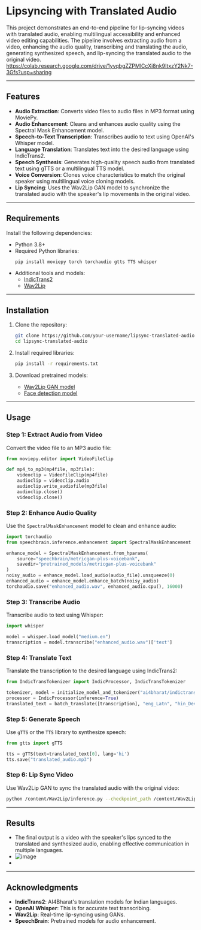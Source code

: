 # Lipsyncing with Translated Audio

This project demonstrates an end-to-end pipeline for lip-syncing videos with translated audio, enabling multilingual accessibility and enhanced video editing capabilities. The pipeline involves extracting audio from a video, enhancing the audio quality, transcribing and translating the audio, generating synthesized speech, and lip-syncing the translated audio to the original video.
https://colab.research.google.com/drive/1yvqbgZZPMlCcXi8nk9ItxzY2Nk7-3Gfs?usp=sharing

---

## Features

- **Audio Extraction**: Converts video files to audio files in MP3 format using MoviePy.
- **Audio Enhancement**: Cleans and enhances audio quality using the Spectral Mask Enhancement model.
- **Speech-to-Text Transcription**: Transcribes audio to text using OpenAI's Whisper model.
- **Language Translation**: Translates text into the desired language using IndicTrans2.
- **Speech Synthesis**: Generates high-quality speech audio from translated text using gTTS or a multilingual TTS model.
- **Voice Conversion**: Clones voice characteristics to match the original speaker using multilingual voice cloning models.
- **Lip Syncing**: Uses the Wav2Lip GAN model to synchronize the translated audio with the speaker's lip movements in the original video.

---

## Requirements

Install the following dependencies:

- Python 3.8+
- Required Python libraries:
  ```bash
  pip install moviepy torch torchaudio gtts TTS whisper
  ```
- Additional tools and models:
  - [IndicTrans2](https://github.com/AI4Bharat/IndicTrans2)
  - [Wav2Lip](https://github.com/zabique/Wav2Lip)

---

## Installation

1. Clone the repository:
   ```bash
   git clone https://github.com/your-username/lipsync-translated-audio.git
   cd lipsync-translated-audio
   ```

2. Install required libraries:
   ```bash
   pip install -r requirements.txt
   ```

3. Download pretrained models:
   - [Wav2Lip GAN model](https://iiitaphyd-my.sharepoint.com/.../wav2lip_gan.pth)
   - [Face detection model](https://www.adrianbulat.com/.../s3fd.pth)

---

## Usage

### Step 1: Extract Audio from Video
Convert the video file to an MP3 audio file:
```python
from moviepy.editor import VideoFileClip

def mp4_to_mp3(mp4file, mp3file):
    videoclip = VideoFileClip(mp4file)
    audioclip = videoclip.audio
    audioclip.write_audiofile(mp3file)
    audioclip.close()
    videoclip.close()
```

### Step 2: Enhance Audio Quality
Use the `SpectralMaskEnhancement` model to clean and enhance audio:
```python
import torchaudio
from speechbrain.inference.enhancement import SpectralMaskEnhancement

enhance_model = SpectralMaskEnhancement.from_hparams(
    source="speechbrain/metricgan-plus-voicebank",
    savedir="pretrained_models/metricgan-plus-voicebank"
)
noisy_audio = enhance_model.load_audio(audio_file).unsqueeze(0)
enhanced_audio = enhance_model.enhance_batch(noisy_audio)
torchaudio.save("enhanced_audio.wav", enhanced_audio.cpu(), 16000)
```

### Step 3: Transcribe Audio
Transcribe audio to text using Whisper:
```python
import whisper

model = whisper.load_model("medium.en")
transcription = model.transcribe("enhanced_audio.wav")['text']
```

### Step 4: Translate Text
Translate the transcription to the desired language using IndicTrans2:
```python
from IndicTransTokenizer import IndicProcessor, IndicTransTokenizer

tokenizer, model = initialize_model_and_tokenizer("ai4bharat/indictrans2-en-indic-1B", "en-indic", None)
processor = IndicProcessor(inference=True)
translated_text = batch_translate([transcription], "eng_Latn", "hin_Deva", model, tokenizer, processor)
```

### Step 5: Generate Speech
Use `gTTS` or the `TTS` library to synthesize speech:
```python
from gtts import gTTS

tts = gTTS(text=translated_text[0], lang='hi')
tts.save("translated_audio.mp3")
```

### Step 6: Lip Sync Video
Use Wav2Lip GAN to sync the translated audio with the original video:
```bash
python /content/Wav2Lip/inference.py --checkpoint_path /content/Wav2Lip/checkpoints/wav2lip_gan.pth --face "/content/video.mp4" --audio "/content/translated_audio.mp3" --outfile "/content/output_video.mp4"
```

---

## Results

- The final output is a video with the speaker's lips synced to the translated and synthesized audio, enabling effective communication in multiple languages.
- ![image](https://github.com/user-attachments/assets/f24f7660-65b7-4a11-ab09-dad9d62034b7)
- 


---

## Acknowledgments

- **IndicTrans2**: AI4Bharat's translation models for Indian languages.
- **OpenAI Whisper**: This is for accurate text transcribing.
- **Wav2Lip**: Real-time lip-syncing using GANs.
- **SpeechBrain**: Pretrained models for audio enhancement.


